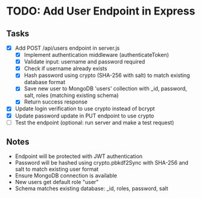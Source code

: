 # TODO: Add User Endpoint in Express

## Tasks

- [x] Add POST /api/users endpoint in server.js
  - [x] Implement authentication middleware (authenticateToken)
  - [x] Validate input: username and password required
  - [x] Check if username already exists
  - [x] Hash password using crypto (SHA-256 with salt) to match existing database format
  - [x] Save new user to MongoDB 'users' collection with \_id, password, salt, roles (matching existing schema)
  - [x] Return success response
- [x] Update login verification to use crypto instead of bcrypt
- [x] Update password update in PUT endpoint to use crypto
- [ ] Test the endpoint (optional: run server and make a test request)

## Notes

- Endpoint will be protected with JWT authentication
- Password will be hashed using crypto.pbkdf2Sync with SHA-256 and salt to match existing user format
- Ensure MongoDB connection is available
- New users get default role "user"
- Schema matches existing database: \_id, roles, password, salt
